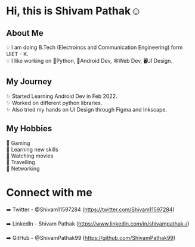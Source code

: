 <h1>Hi, this is Shivam Pathak☺️ </h1>

## About Me

💡 I am doing B.Tech (Electroincs and Communication Engineering) form UIET - K. <br>
💡 I like working on 🐍Python,  📱Android Dev,  🕸️Web Dev,  🖥️UI Design. <br>
 
 
## My Journey

✨ Started Learning Android Dev in Feb 2022. <br>
✨ Worked on different python libraries. <br>
✨ Also tried my hands on UI Design through Figma and Inkscape. <br>

## My Hobbies

🎈 Gaming<br>
🎈 Learning new skills <br>
🎈 Watching movies <br>
🎈 Travelling <br>
🎈 Networking <br>


# Connect with me 

➡️ Twitter - @Shivam11597284 (https://twitter.com/Shivam11597284)

➡️ Linkedln - Shivam Pathak (https://www.linkedin.com/in/shivampathak-/)

➡️ GitHub - @ShivamPathak99 (https://github.com/ShivamPathak99)
